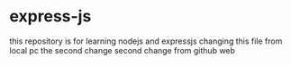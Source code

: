# express-js
this repository is for learning nodejs and expressjs
changing this file from local pc
the second change
second change from github web
